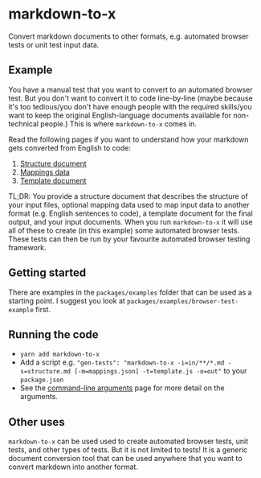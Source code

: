 # markdown-to-x

Convert markdown documents to other formats, e.g. automated browser tests or unit test input data.

## Example

You have a manual test that you want to convert to an automated browser test. But you don't want to convert it to code line-by-line (maybe because it's too tedious/you don't have enough people with the required skills/you want to keep the original English-language documents available for non-technical people.) This is where `markdown-to-x` comes in.

Read the following pages if you want to understand how your markdown gets converted from English to code:

1. [Structure document](docs/structure.md)
2. [Mappings data](docs/mappings.md)
3. [Template document](docs/templates.md)

TL;DR: You provide a structure document that describes the structure of your input files, optional mapping data used to map input data to another format (e.g. English sentences to code), a template document for the final output, and your input documents. When you run `markdown-to-x` it will use all of these to create (in this example) some automated browser tests. These tests can then be run by your favourite automated browser testing framework.

## Getting started

There are examples in the `packages/examples` folder that can be used as a starting point. I suggest you look at `packages/examples/browser-test-example` first.

## Running the code

- `yarn add markdown-to-x`
- Add a script e.g. `"gen-tests": "markdown-to-x -i=in/**/*.md -s=structure.md [-m=mappings.json] -t=template.js -o=out"` to your `package.json`
- See the [command-line arguments](docs/args.md) page for more detail on the arguments.

## Other uses

`markdown-to-x` can be used used to create automated browser tests, unit tests, and other types of tests. But it is not limited to tests! It is a generic document conversion tool that can be used anywhere that you want to convert markdown into another format.
